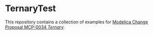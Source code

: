 # TernaryTest
This repository contains a collection of examples for [Modelica Change Proposal MCP-0034 _Ternary_](https://github.com/modelica/ModelicaSpecification/tree/MCP/0034/RationaleMCP/0034).
